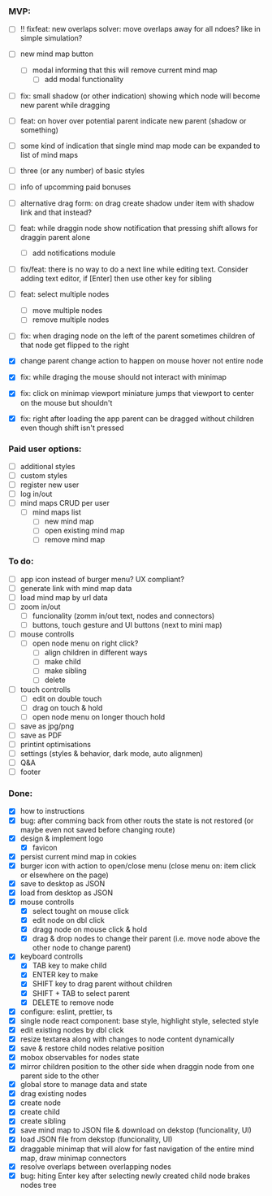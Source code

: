 ### MVP:

- [ ] !! fixfeat: new overlaps solver: move overlaps away for all ndoes? like in simple simulation?

- [ ] new mind map button
  - [ ] modal informing that this will remove current mind map
    - [ ] add modal functionality
- [ ] fix: small shadow (or other indication) showing which node will become new parent while dragging
- [ ] feat: on hover over potential parent indicate new parent (shadow or something)

- [ ] some kind of indication that single mind map mode can be expanded to list of mind maps
- [ ] three (or any number) of basic styles
- [ ] info of upcomming paid bonuses
- [ ] alternative drag form: on drag create shadow under item with shadow link and that instead?
- [ ] feat: while draggin node show notification that pressing shift allows for draggin parent alone
  - [ ] add notifications module
- [ ] fix/feat: there is no way to do a next line while editing text. Consider adding text editor, if [Enter] then use other key for sibling
- [ ] feat: select multiple nodes
  - [ ] move multiple nodes
  - [ ] remove multiple nodes
- [ ] fix: when draging node on the left of the parent sometimes children of that node get flipped to the right
- [x] change parent change action to happen on mouse hover not entire node
- [x] fix: while draging the mouse should not interact with minimap
- [x] fix: click on minimap viewport miniature jumps that viewport to center on the mouse but shouldn't
- [x] fix: right after loading the app parent can be dragged without children even though shift isn't pressed

### Paid user options:

- [ ] additional styles
- [ ] custom styles
- [ ] register new user
- [ ] log in/out
- [ ] mind maps CRUD per user
  - [ ] mind maps list
    - [ ] new mind map
    - [ ] open existing mind map
    - [ ] remove mind map

### To do:

- [ ] app icon instead of burger menu? UX compliant?
- [ ] generate link with mind map data
- [ ] load mind map by url data
- [ ] zoom in/out
  - [ ] funcionality (zomm in/out text, nodes and connectors)
  - [ ] buttons, touch gesture and UI buttons (next to mini map)
- [ ] mouse controlls
  - [ ] open node menu on right click?
    - [ ] align children in different ways
    - [ ] make child
    - [ ] make sibling
    - [ ] delete
- [ ] touch controlls
  - [ ] edit on double touch
  - [ ] drag on touch & hold
  - [ ] open node menu on longer thouch hold
- [ ] save as jpg/png
- [ ] save as PDF
- [ ] printint optimisations
- [ ] settings (styles & behavior, dark mode, auto alignmen)
- [ ] Q&A
- [ ] footer

### Done:

- [x] how to instructions
- [x] bug: after comming back from other routs the state is not restored (or maybe even not saved before changing route)
- [x] design & implement logo
  - [x] favicon
- [x] persist current mind map in cokies
- [x] burger icon with action to open/close menu (close menu on: item click or elsewhere on the page)
- [x] save to desktop as JSON
- [x] load from desktop as JSON
- [x] mouse controlls
  - [x] select tought on mouse click
  - [x] edit node on dbl click
  - [x] dragg node on mouse click & hold
  - [x] drag & drop nodes to change their parent (i.e. move node above the other node to change parent)
- [x] keyboard controlls
  - [x] TAB key to make child
  - [x] ENTER key to make
  - [x] SHIFT key to drag parent without children
  - [x] SHIFT + TAB to select parent
  - [x] DELETE to remove node
- [x] configure: eslint, prettier, ts
- [x] single node react component: base style, highlight style, selected style
- [x] edit existing nodes by dbl click
- [x] resize textarea along with changes to node content dynamically
- [x] save & restore child nodes relative position
- [x] mobox observables for nodes state
- [x] mirror children position to the other side when draggin node from one parent side to the other
- [x] global store to manage data and state
- [x] drag existing nodes
- [x] create node
- [x] create child
- [x] create sibling
- [x] save mind map to JSON file & download on dekstop (funcionality, UI)
- [x] load JSON file from dekstop (funcionality, UI)
- [x] draggable minimap that will alow for fast navigation of the entire mind map, draw minimap connectors
- [x] resolve overlaps between overlapping nodes
- [x] bug: hiting Enter key after selecting newly created child node brakes nodes tree
